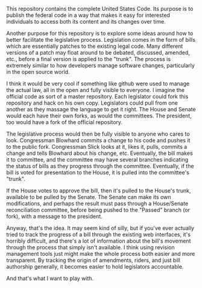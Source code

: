 This repository contains the complete United States Code.  Its purpose
is to publish the federal code in a way that makes it easy for
interested individuals to access both its content and its changes over
time.

Another purpose for this repository is to explore some ideas around
how to better facilitate the legislative process.  Legislation comes
in the form of bills which are essentially patches to the existing
legal code.  Many different versions of a patch may float around to be
debated, discussed, amended, etc., before a final version is applied
to the "trunk".  The process is extremely similar to how developers
manage software changes, particularly in the open source world.

I think it would be very cool if something like github were used to
manage the actual law, all in the open and fully visible to everyone.
I imagine the official code as sort of a master repository.  Each
legislator could fork this repository and hack on his own copy.
Legislators could pull from one another as they massage the language
to get it right.  The House and Senate would each have their own
forks, as would the committees.  The president, too would have a fork
of the official repository.

The legislative process would then be fully visible to anyone who
cares to look.  Congressman Blowhard commits a change to his code and
pushes it to the public fork.  Congressman Slick looks at it, likes
it, pulls, commits a change and tells Blowhard about his change, etc.
Eventually, the bill makes it to committee, and the committee may have
several branches indicating the status of bills as they progress
through the committee.  Eventually, if the bill is voted for
presentation to the House, it is pulled into the committee's "trunk".

If the House votes to approve the bill, then it's pulled to the
House's trunk, available to be pulled by the Senate.  The Senate can
make its own modifications, and perhaps the result must pass through a
House/Senate reconciliation committee, before being pushed to the
"Passed" branch (or fork), with a message to the president.

Anyway, that's the idea.  It may seem kind of silly, but if you've
ever actually tried to track the progress of a bill through the
existing web interfaces, it's horribly difficult, and there's a lot of
information about the bill's movement through the process that simply
isn't available.  I think using revision management tools just might
make the whole process both easier and more transparent. By tracking the 
origin of amendments, riders, and just bill authorship generally, 
it becomes easier to hold legislators accountable. 

And that's what I want to play with.
